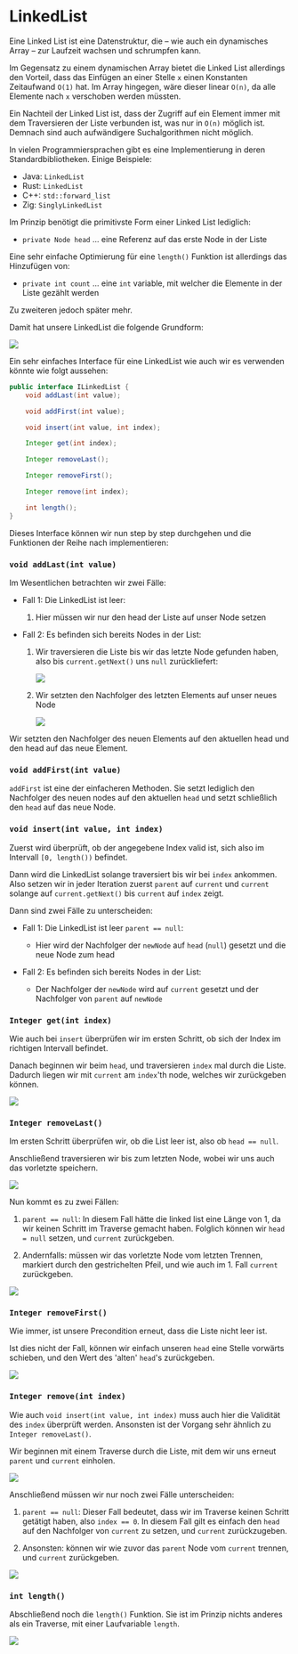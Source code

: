 # LinkedList

Eine Linked List ist eine Datenstruktur, die – wie auch ein dynamisches Array –
zur Laufzeit wachsen und schrumpfen kann.

Im Gegensatz zu einem dynamischen Array bietet die Linked List allerdings den
Vorteil, dass das Einfügen an einer Stelle `x` einen Konstanten Zeitaufwand
`O(1)` hat. Im Array hingegen, wäre dieser linear `O(n)`, da alle Elemente nach
`x` verschoben werden müssten.

Ein Nachteil der Linked List ist, dass der Zugriff auf ein Element immer mit dem
Traversieren der Liste verbunden ist, was nur in `O(n)` möglich ist. Demnach
sind auch aufwändigere Suchalgorithmen nicht möglich.

In vielen Programmiersprachen gibt es eine Implementierung in deren
Standardbibliotheken. Einige Beispiele:

- Java: `LinkedList`
- Rust: `LinkedList`
- C++: `std::forward_list`
- Zig: `SinglyLinkedList`

Im Prinzip benötigt die primitivste Form einer Linked List lediglich:

- `private Node head` ... eine Referenz auf das erste Node in der Liste

Eine sehr einfache Optimierung für eine `length()` Funktion ist allerdings das
Hinzufügen von:

- `private int count` ... eine `int` variable,
  mit welcher die Elemente in der Liste gezählt werden

Zu zweiteren jedoch später mehr.

Damit hat unsere LinkedList die folgende Grundform:

![](images/basic_list.svg)

Ein sehr einfaches Interface für eine LinkedList wie auch wir es verwenden
könnte wie folgt aussehen:

```java
public interface ILinkedList {
    void addLast(int value);

    void addFirst(int value);

    void insert(int value, int index);

    Integer get(int index);

    Integer removeLast();

    Integer removeFirst();

    Integer remove(int index);

    int length();
}
```

Dieses Interface können wir nun step by step durchgehen und die Funktionen
der Reihe nach implementieren:

### `void addLast(int value)`

Im Wesentlichen betrachten wir zwei Fälle:

- Fall 1: Die LinkedList ist leer:
    1. Hier müssen wir nur den head der Liste auf
       unser Node setzen

- Fall 2: Es befinden sich bereits Nodes in der List:
    1. Wir traversieren die Liste bis wir das letzte Node gefunden haben, also
       bis `current.getNext()` uns `null` zurückliefert:

       ![](images/addLast_traverse.svg)

    2. Wir setzten den Nachfolger des letzten Elements auf unser neues Node

       ![](images/addLast_insert.svg)

Wir setzten den Nachfolger des neuen Elements auf den aktuellen head und den
head auf das neue Element.

### `void addFirst(int value)`

`addFirst` ist eine der einfacheren Methoden. Sie setzt lediglich den Nachfolger
des neuen nodes auf den aktuellen `head` und setzt schließlich den `head` auf
das neue Node.

### `void insert(int value, int index)`

Zuerst wird überprüft, ob der angegebene Index valid ist, sich also im
Intervall `[0, length())` befindet.

Dann wird die LinkedList solange traversiert bis wir bei `index` ankommen.
Also setzen wir in jeder Iteration zuerst `parent` auf `current` und `current`
solange auf `current.getNext()` bis `current` auf `index` zeigt.

Dann sind zwei Fälle zu unterscheiden:

- Fall 1: Die LinkedList ist leer `parent == null`:
    - Hier wird der Nachfolger der `newNode` auf `head` (`null`) gesetzt und die
      neue Node zum head

- Fall 2: Es befinden sich bereits Nodes in der List:
    - Der Nachfolger der `newNode` wird auf `current` gesetzt und der Nachfolger
      von `parent` auf `newNode`

### `Integer get(int index)`

Wie auch bei `insert` überprüfen wir im ersten Schritt, ob sich der Index im
richtigen Intervall befindet.

Danach beginnen wir beim `head`, und traversieren `index` mal durch die Liste.
Dadurch liegen wir mit `current` am `index`'th node, welches wir zurückgeben
können.

![](images/get.svg)

### `Integer removeLast()`

Im ersten Schritt überprüfen wir, ob die List leer ist, also ob `head == null`.

Anschließend traversieren wir bis zum letzten Node, wobei wir uns auch das
vorletzte speichern.

![](images/removeLast_traverse.svg)

Nun kommt es zu zwei Fällen:

1. `parent == null`:
   In diesem Fall hätte die linked list eine Länge von 1, da wir keinen
   Schritt im Traverse gemacht haben.
   Folglich können wir `head = null` setzen, und `current` zurückgeben.

2. Andernfalls:
   müssen wir das vorletzte Node vom letzten Trennen, markiert durch den
   gestrichelten Pfeil, und wie auch im 1. Fall `current` zurückgeben.

![](images/removeLast_removal.svg)

### `Integer removeFirst()`

Wie immer, ist unsere Precondition erneut, dass die Liste nicht leer ist.

Ist dies nicht der Fall, können wir einfach unseren `head` eine Stelle vorwärts
schieben, und den Wert des 'alten' `head`'s zurückgeben.

![](images/removeFirst_remove.svg)

### `Integer remove(int index)`

Wie auch `void insert(int value, int index)` muss auch hier die Validität des
`index` überprüft werden. Ansonsten ist der Vorgang sehr ähnlich zu
`Integer removeLast()`.

Wir beginnen mit einem Traverse durch die Liste, mit dem wir uns erneut `parent`
und `current` einholen.

![](images/remove_traverse.svg)

Anschließend müssen wir nur noch zwei Fälle unterscheiden:

1. `parent == null`:
   Dieser Fall bedeutet, dass wir im Traverse keinen Schritt getätigt haben,
   also `index == 0`. In diesem Fall gilt es einfach den `head` auf den
   Nachfolger von `current` zu setzen, und `current` zurückzugeben.

2. Ansonsten:
   können wir wie zuvor das `parent` Node vom `current` trennen, und `current`
   zurückgeben.

![](images/remove_removal.svg)

### `int length()`

Abschließend noch die `length()` Funktion. Sie ist im Prinzip nichts anderes als
ein Traverse, mit einer Laufvariable `length`.

![](images/length_traverse.svg)
